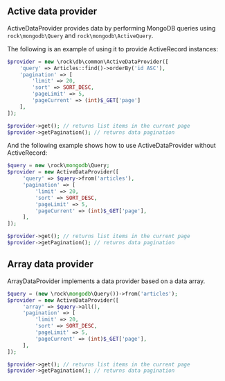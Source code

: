 Active data provider
----------------------

ActiveDataProvider provides data by performing MongoDB queries using `rock\mongodb\Query` and `rock\mongodb\ActiveQuery`.


The following is an example of using it to provide ActiveRecord instances:

```php
$provider = new \rock\db\common\ActiveDataProvider([
    'query' => Articles::find()->orderBy('id ASC'),
    'pagination' => [
        'limit' => 20,
        'sort' => SORT_DESC,
        'pageLimit' => 5,
        'pageCurrent' => (int)$_GET['page']
    ],
]);

$provider->get(); // returns list items in the current page
$provider->getPagination(); // returns data pagination
```

And the following example shows how to use ActiveDataProvider without ActiveRecord:

```php
$query = new \rock\mongodb\Query;
$provider = new ActiveDataProvider([
     'query' => $query->from('articles'),
     'pagination' => [
         'limit' => 20,
         'sort' => SORT_DESC,
         'pageLimit' => 5,
         'pageCurrent' => (int)$_GET['page'],
     ],
]);

$provider->get(); // returns list items in the current page
$provider->getPagination(); // returns data pagination
```

Array data provider
-------------------

ArrayDataProvider implements a data provider based on a data array.


```php
$query = (new \rock\mongodb\Query())->from('articles');
$provider = new ActiveDataProvider([
     'array' => $query->all(),
     'pagination' => [
         'limit' => 20,
         'sort' => SORT_DESC,
         'pageLimit' => 5,
         'pageCurrent' => (int)$_GET['page'],
     ],
]);

$provider->get(); // returns list items in the current page
$provider->getPagination(); // returns data pagination
```